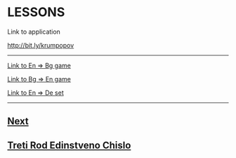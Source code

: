 # LESSONS

Link to application

http://bit.ly/krumpopov

---

[Link to En => Bg game](https://www.cram.com/flashcards/games/jewel/i-learn-smarter-10385246)

[Link to Bg => En game](https://www.cram.com/flashcards/games/jewel/i-learn-smarter-bg-en-10395836)

[Link to En => De set](https://www.cram.com/flashcards/i-learn-smarter-en-de-10395850)

---

## [Next](https://ilearnsmarter.com/lesson-next)

## [Treti Rod Edinstveno Chislo](https://ilearnsmarter.com/lesson-treti-rod-edinstveno-chislo)